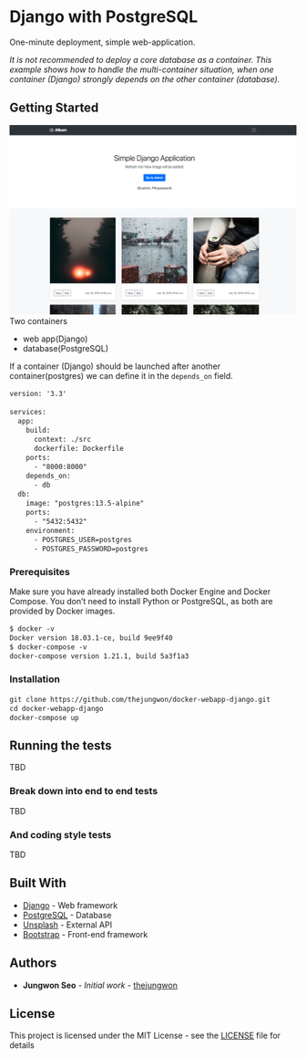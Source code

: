 # Django with PostgreSQL

One-minute deployment, simple web-application.

*It is not recommended to deploy a core database as a container. This example shows how to handle the multi-container situation, when one container (Django) strongly depends on the other container (database).*


## Getting Started
![Screen Shopt](images/main-screenshot.png?raw=true "Screen Shot")
Two containers
  * web app(Django)
  * database(PostgreSQL)

If a container (Django) should be launched after another container(postgres) we can define it in the `depends_on` field.

```
version: '3.3'

services:
  app:
    build:
      context: ./src
      dockerfile: Dockerfile
    ports:
      - "8000:8000"
    depends_on:
      - db
  db:
    image: "postgres:13.5-alpine"
    ports:
      - "5432:5432"
    environment:
      - POSTGRES_USER=postgres
      - POSTGRES_PASSWORD=postgres

```




### Prerequisites

Make sure you have already installed both Docker Engine and Docker Compose.
You don’t need to install Python or PostgreSQL, as both are provided by Docker images.

```
$ docker -v
Docker version 18.03.1-ce, build 9ee9f40
$ docker-compose -v
docker-compose version 1.21.1, build 5a3f1a3
```

### Installation

```
git clone https://github.com/thejungwon/docker-webapp-django.git
cd docker-webapp-django
docker-compose up
```

## Running the tests

TBD

### Break down into end to end tests

TBD

### And coding style tests

TBD



## Built With

* [Django](https://www.djangoproject.com/) - Web framework
* [PostgreSQL](https://www.postgresql.org/) - Database
* [Unsplash](https://source.unsplash.com/) - External API
* [Bootstrap](https://getbootstrap.com/) - Front-end framework


## Authors

* **Jungwon Seo** - *Initial work* - [thejungwon](https://github.com/thejungwon)


## License

This project is licensed under the MIT License - see the [LICENSE](LICENSE) file for details

